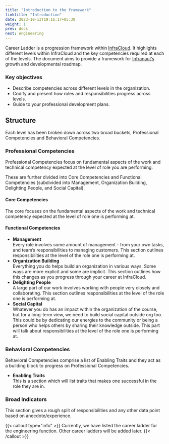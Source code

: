 ```yaml
---
title: "Introduction to the framework"
linktitle: "Introduction"
date: 2023-10-13T19:16:17+05:30
weight: 1
prev: docs
next: engineering
---
```


Career Ladder is a progression framework within [InfraCloud](https://www.infracloud.io/). It highlights different levels within InfraCloud and the key competencies required at each of the levels. The document aims to provide a framework for [Infranaut’s](# "We call InfraCloud employees Infranauts") growth and developmental roadmap.

### Key objectives
* Describe competencies across different levels in the organization.
* Codify and present how roles and responsibilities progress across levels.
* Guide to your professional development plans.

## Structure

Each level has been broken down across two broad buckets, Professional Competencies and Behavioral Competencies.

### Professional Competencies
Professional Competencies focus on fundamental aspects of the work and technical competency expected at the level of role you are performing.

These are further divided into Core Competencies and Functional Competencies (subdivided into Management, Organization Building, Delighting People, and Social Capital).

#### Core Competencies
The core focuses on the fundamental aspects of the work and technical competency expected at the level of role one is performing at.

#### Functional Competencies 
* **Management**  
  Every role involves some amount of management - from your own tasks, and team’s responsibilities to managing customers. This section outlines responsibilities at the level of the role one is performing at.
* **Organization Building**  
  Everything you do helps build an organization in various ways. Some ways are more explicit and some are implicit. This section outlines how this changes as you progress through your career at InfraCloud.
* **Delighting People**  
  A large part of our work involves working with people very closely and collaborating. This section outlines responsibilities at the level of the role one is performing at.
* **Social Capital**  
  Whatever you do has an impact within the organization of the course, but for a long-term view, we need to build social capital outside org too. This could be by dedicating our energies to the community or being a person who helps others by sharing their knowledge outside. This part will talk about responsibilities at the level of the role one is performing at.

### Behavioral Competencies
Behavioral Competencies comprise a list of Enabling Traits and they act as a building block to progress on Professional Competencies.

* **Enabling Traits**  
  This is a section which will list traits that makes one successful in the role they are in.

### Broad Indicators
This section gives a rough split of responsibilities and any other data point based on anecdote/experience.

{{< callout type="info" >}}
  Currently, we have listed the career ladder for the engineering function. Other career ladders will be added later.
{{< /callout >}}
